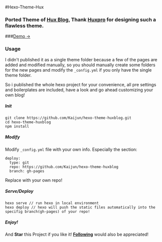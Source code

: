 #Hexo-Theme-Hux

### Ported Theme of [Hux Blog](https://github.com/Huxpro/huxpro.github.io), Thank [Huxpro](https://github.com/Huxpro) for designing such a flawless theme.

###[Demo &rarr;](http://kaijun.rocks/hexo-theme-huxblog/)


### Usage

I didn't published it as a single theme folder because a few of the pages are added and modified manually, so you should manually create some folders for the new pages and modify the `_config.yml` if you only have the single theme folder.

So i published the whole hexo project for your convenience, all pre settings and boilerplates are included, have a look and go ahead customizing your own blog!

##### Init

```
git clone https://github.com/Kaijun/hexo-theme-huxblog.git
cd hexo-theme-huxblog
npm install
```

##### Modify
Modify `_config.yml` file with your own info.
Especially the section:

```
deploy:
  type: git
  repo: https://github.com/Kaijun/hexo-theme-huxblog
  branch: gh-pages
```
Replace with your own repo!

##### Serve/Deploy

```
hexo serve // run hexo in local environment
hexo deploy // hexo will push the static files automatically into the specifig branch(gh-pages) of your repo!
```

##### Enjoy! 
And **Star** this Project if you like it! [**Following**](https://github.com/Kaijun) would also be appreciated!
